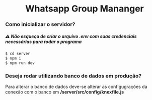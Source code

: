 <h1 align="center">Whatsapp Group Mananger</h1>

<p align="center">
  <h3> Como inicializar o servidor?</h3>

  <h5>⚠️
    Não esqueça de criar o arquivo .env com suas credenciais necessárias para rodar o programa
  </h5>

```bash
$ cd server
$ npm i
$ npm run dev
```

<p align="center">
  <h3>Deseja rodar utilizando banco de dados em produção?</h3>

  <p>
    Para alterar o banco de dados deve-se alterar as configugrações da conexão com o banco em <strong>/server/src/config/knexfile.js</strong>
  </p>
</p>
